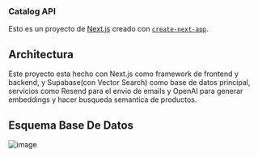 
### Catalog API
Esto es un proyecto de [Next.js](https://nextjs.org/) creado con [`create-next-app`](https://github.com/vercel/next.js/tree/canary/packages/create-next-app).

## Architectura
Este proyecto esta hecho con Next.js como framework de frontend y backend, y Supabase(con Vector Search) como base de datos principal, servicios como Resend para el envio de emails y OpenAI para generar embeddings y hacer busqueda semantica de productos.

## Esquema Base De Datos
![image](https://github.com/alejandrabarriost/catalog/assets/93233927/349de9a0-267e-44be-a855-7fb755edf63c)



